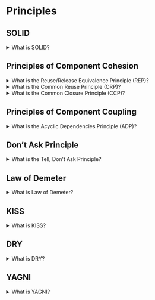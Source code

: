 # Principles

## SOLID

<details>
  <summary>What is SOLID?</summary>

- The single responsibility principle - each class should have only one reason to change. Everything within a class should do one thing, so there is only one reason for the class to change. If you are thinking about the responsibilities of a class and adding “and” to describe them, it means that the class may have several reasons to change in the future when you need to scale or update your application. Creating classes that focus on one purpose each, however, will make your code easier to understand and maintain.

- The open-closed principle - each entity should be open for expansion and be closed for modification.
  Open for extension means that the behavior of the module can be extended. As the requirements of the application change, we are able to extend the module with new behaviors that satisfy those changes. In other words, we are able to change what the module does.”
  Closed for modification means that the extending the behavior of a module does not result in changes to the source or binary code of the module. The binary executable version of the module, whether in a linkable library, a DLL, or a Java .jar, remains untouched.

- The Liskov substitution principle - any subclass should supplement the parent class but not change it. It extends the second SOLID principle—the OCP—by focusing on the behavior of a supertype—which is a base or parent class—and its subtypes—which are derived or child classes.

- The interface segregation principle - a few separate interfaces are better than one combined interface.
  These benefits demonstrate why the ISP helps you develop interfaces that are effectively designed and minimize the impact of modifications.
  While you can add a new method to an existing interface, if the new method implements a different responsibility, it’s best to separate it into a new interface. Implementing new methods without considering potential effects can lead to unintended and undesirable results, so it’s best to adhere to this principle from the start.

- The dependency inversion principle - dependencies should be only on abstractions.
  Applying the DIP prevents changes to low-level modules from impacting and forcing changes to high-level modules. It also guarantees that abstractions do not depend on details since these dependencies can also force unnecessary code changes.

</details>


## Principles of Component Cohesion

<details>
  <summary>What is the Reuse/Release Equivalence Principle (REP)?</summary>

The granular of reuse is the granular of release.

REP states that the granule of reuse, a component, can be no smaller than the granule of release. Anything that we reuse must also be released and tracked. It is not realistic for a developer to simply write a class and then claim that it is reusable. Reusability comes only after a tracking system is in place and offers the guarantees of notification, safety, and support that the potential reusers will need. REP gives us our first hint at how to partition our design into components. Since reusability must be based on components, reusable components must contain reusable classes. So, at least some components should comprise reusable sets of classes.

</details>

<details>
  <summary>What is the Common Reuse Principle (CRP)?</summary>

The classes in a component are reused together. If you reuse one of the classes in a component, you reuse them all.

This principle helps us to decide which classes should be placed into a component. CRP states that classes that tend to be reused together belong in the same component. Classes are seldom reused in isolation. Generally, reusable classes collaborate with other classes that are part of the reusable abstraction. CRP states that these classes belong together in the same component. In such a component, we would expect to see classes that have lots of dependencies on each other. A simple example might be a container class and its associated iterators. These classes are reused together because they are tightly coupled. Thus, they ought to be in the same component.

</details>

<details>
  <summary>What is the Common Closure Principle (CCP)?</summary>

The classes in a component should be closed together against the same kinds of changes. A change that affects a component affects all the classes in that component and no other components.

This is the Single-Responsibility Principle (SRP) restated for components. Just as SRP says that a class should not contain multiple reasons to change, CCP says that a component should not have multiple reasons to change. In most applications, maintainability is more important that reusability. If the code in an application must change, you would prefer the changes to occur all in one component rather than being distributed through many components. If changes are focused into a single component, we need redeploy only the one changed component. Other components that don’t depend on the changed component do not need to be revalidated or redeployed.

</details>

## Principles of Component Coupling

<details>
  <summary>What is the Acyclic Dependencies Principle (ADP)?</summary>

Allow no cycles in the component dependency graph.

The dependency structure must always be monitored for cycles. When cycles occur, they must be broken somehow. Sometimes, this will mean creating a new component, making the dependency structure grow.

</details>

## Don’t Ask Principle

<details>
  <summary>What is the Tell, Don’t Ask Principle?</summary>

The Tell, Don't Ask Principle relies on a basic object-oriented foundation: to delegate an action to an object instead of asking an object for data.

</details>

## Law of Demeter

<details>
  <summary>What is Law of Demeter?</summary>

The Law of Demeter (LoD), also known as the Principle of Least Knowledge, is a set of object-oriented programming rules that puts restrictions on interactions between program modules.

The LoD helps you avoid a major problem that can arise when you try to create a chaining method: a knot of dependencies. When you have a knot of dependencies, it means that a change in one object in the code will force you to verify/recompile/redeploy the module with the object and all other modules that depend on it.

</details>

## KISS

<details>
  <summary>What is KISS?</summary>

KISS or keep it simple stupid is one of the design principles. KISS says that the many systems will work better if they are simple. So, simplicity should be one of the main targets in the design sphere.

</details>

## DRY

<details>
  <summary>What is DRY?</summary>

DRY or don’t repeat yourself is one of the design principles. DRY says that not need to repeat different information or functionality. Each part of knowledge should have only one view into system scope.

</details>

## YAGNI

<details>
  <summary>What is YAGNI?</summary>

YAGNI or you aren’t gonna need it is one of the design principles. YAGNI says that the programmer should not implement functionality if it is not necessary. There are a few reasons. Firstly, a customer does not have to pay for something that is not needed for him. Secondary, additional functionality could increase the development difficulty of other features.

</details>
